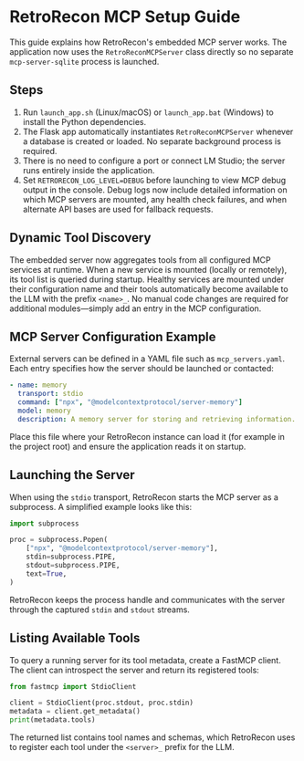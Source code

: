 # RetroRecon MCP Setup Guide

This guide explains how RetroRecon's embedded MCP server works.
The application now uses the `RetroReconMCPServer` class directly so no
separate `mcp-server-sqlite` process is launched.

## Steps

1. Run `launch_app.sh` (Linux/macOS) or `launch_app.bat` (Windows) to install
   the Python dependencies.
2. The Flask app automatically instantiates `RetroReconMCPServer` whenever a
   database is created or loaded. No separate background process is required.
3. There is no need to configure a port or connect LM Studio; the server runs
   entirely inside the application.
4. Set `RETRORECON_LOG_LEVEL=DEBUG` before launching to view MCP debug output in
   the console. Debug logs now include detailed information on which MCP servers
   are mounted, any health check failures, and when alternate API bases are used
   for fallback requests.

## Dynamic Tool Discovery

The embedded server now aggregates tools from all configured MCP services at
runtime. When a new service is mounted (locally or remotely), its tool list is
queried during startup. Healthy services are mounted under their configuration
name and their tools automatically become available to the LLM with the prefix
`<name>_`. No manual code changes are required for additional modules—simply add
an entry in the MCP configuration.

## MCP Server Configuration Example

External servers can be defined in a YAML file such as `mcp_servers.yaml`.
Each entry specifies how the server should be launched or contacted:

```yaml
- name: memory
  transport: stdio
  command: ["npx", "@modelcontextprotocol/server-memory"]
  model: memory
  description: A memory server for storing and retrieving information.
```

Place this file where your RetroRecon instance can load it (for example in the
project root) and ensure the application reads it on startup.

## Launching the Server

When using the `stdio` transport, RetroRecon starts the MCP server as a
subprocess. A simplified example looks like this:

```python
import subprocess

proc = subprocess.Popen(
    ["npx", "@modelcontextprotocol/server-memory"],
    stdin=subprocess.PIPE,
    stdout=subprocess.PIPE,
    text=True,
)
```

RetroRecon keeps the process handle and communicates with the server through the
captured `stdin` and `stdout` streams.

## Listing Available Tools

To query a running server for its tool metadata, create a FastMCP client. The
client can introspect the server and return its registered tools:

```python
from fastmcp import StdioClient

client = StdioClient(proc.stdout, proc.stdin)
metadata = client.get_metadata()
print(metadata.tools)
```

The returned list contains tool names and schemas, which RetroRecon uses to
register each tool under the `<server>_` prefix for the LLM.
